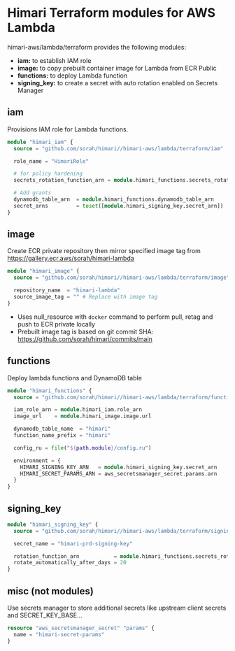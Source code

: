 # Himari Terraform modules for AWS Lambda

himari-aws/lambda/terraform provides the following modules:

- **iam:** to establish IAM role
- **image:** to copy prebuilt container image for Lambda from ECR Public
- **functions:** to deploy Lambda function
- **signing_key:** to create a secret with auto rotation enabled on Secrets Manager

## iam

Provisions IAM role for Lambda functions.

```terraform
module "himari_iam" {
  source = "github.com/sorah/himari//himari-aws/lambda/terraform/iam"

  role_name = "HimariRole"

  # for policy hardening
  secrets_rotation_function_arn = module.himari_functions.secrets_rotation_function_arn

  # Add grants
  dynamodb_table_arn  = module.himari_functions.dynamodb_table_arn
  secret_arns         = toset([module.himari_signing_key.secret_arn])
}
```

## image

Create ECR private repository then mirror specified image tag from https://gallery.ecr.aws/sorah/himari-lambda

```terraform
module "himari_image" {
  source = "github.com/sorah/himari//himari-aws/lambda/terraform/image"

  repository_name  = "himari-lambda"
  source_image_tag = "" # Replace with image tag
}
```

- Uses null_resource with `docker` command to perform pull, retag and push to ECR private locally
- Prebuilt image tag is based on git commit SHA: https://github.com/sorah/himari/commits/main

## functions

Deploy lambda functions and DynamoDB table

```terraform
module "himari_functions" {
  source = "github.com/sorah/himari//himari-aws/lambda/terraform/functions"

  iam_role_arn = module.himari_iam.role_arn
  image_url    = module.himari_image.image.url

  dynamodb_table_name  = "himari"
  function_name_prefix = "himari"

  config_ru = file("${path.module}/config.ru")

  environment = {
    HIMARI_SIGNING_KEY_ARN   = module.himari_signing_key.secret_arn
    HIMARI_SECRET_PARAMS_ARN = aws_secretsmanager_secret.params.arn
  }
}
```

## signing_key

```terraform
module "himari_signing_key" {
  source = "github.com/sorah/himari//himari-aws/lambda/terraform/signing_key"

  secret_name = "himari-prd-signing-key"

  rotation_function_arn           = module.himari_functions.secrets_rotation_function_arn
  rotate_automatically_after_days = 20
}
```

## misc (not modules)

Use secrets manager to store additional secrets like upstream client secrets and SECRET_KEY_BASE...

```terraform
resource "aws_secretsmanager_secret" "params" {
  name = "himari-secret-params"
}
```
